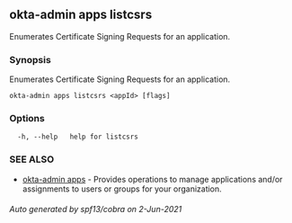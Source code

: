 ## okta-admin apps listcsrs

Enumerates Certificate Signing Requests for an application.

### Synopsis

Enumerates Certificate Signing Requests for an application.

```
okta-admin apps listcsrs <appId> [flags]
```

### Options

```
  -h, --help   help for listcsrs
```

### SEE ALSO

* [okta-admin apps](okta-admin_apps.md)	 - Provides operations to manage applications and/or assignments to users or groups for your organization.

###### Auto generated by spf13/cobra on 2-Jun-2021
